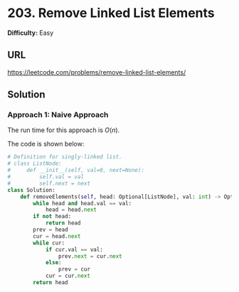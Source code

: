 # 203. Remove Linked List Elements

**Difficulty:** Easy

## URL

https://leetcode.com/problems/remove-linked-list-elements/

## Solution

### Approach 1: Naive Approach

The run time for this approach is $O(n)$.

The code is shown below:

```python
# Definition for singly-linked list.
# class ListNode:
#     def __init__(self, val=0, next=None):
#         self.val = val
#         self.next = next
class Solution:
    def removeElements(self, head: Optional[ListNode], val: int) -> Optional[ListNode]:
        while head and head.val == val:
            head = head.next
        if not head:
            return head
        prev = head
        cur = head.next
        while cur:
            if cur.val == val:
                prev.next = cur.next
            else:
                prev = cur
            cur = cur.next
        return head
```
